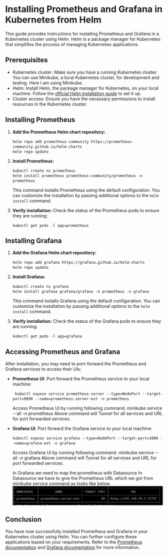 # Installing Prometheus and Grafana in Kubernetes from Helm

This guide provides instructions for installing Prometheus and Grafana in a Kubernetes cluster using Helm. Helm is a package manager for Kubernetes that simplifies the process of managing Kubernetes applications.

## Prerequisites

- Kubernetes cluster: Make sure you have a running Kubernetes cluster. You can use Minikube, a local Kubernetes cluster, for development and testing. Here I am using Minikube.
- Helm: Install Helm, the package manager for Kubernetes, on your local machine. Follow the [official Helm installation guide](https://helm.sh/docs/intro/install/) to set it up.
- Cluster access: Ensure you have the necessary permissions to install resources in the Kubernetes cluster.

## Installing Prometheus

1. **Add the Prometheus Helm chart repository:**
    ```shell
    helm repo add prometheus-community https://prometheus-community.github.io/helm-charts
    helm repo update
    ```

2. **Install Prometheus:**
    ```shell
    kubectl create ns prometheus
    helm install prometheus prometheus-community/prometheus -n prometheus
    ```

    This command installs Prometheus using the default configuration. You can customize the installation by passing additional options to the `helm install` command.

3. **Verify installation:**
    Check the status of the Prometheus pods to ensure they are running:
    ```shell
    kubectl get pods -l app=prometheus
    ```

## Installing Grafana

1. **Add the Grafana Helm chart repository:**
    ```shell
    helm repo add grafana https://grafana.github.io/helm-charts
    helm repo update
    ```

2. **Install Grafana:**
    ```shell
    kubectl create ns grafana
    helm install grafana grafana/grafana -n prometheus -n grafana
    ```

    This command installs Grafana using the default configuration. You can customize the installation by passing additional options to the `helm install` command.

3. **Verify installation:**
    Check the status of the Grafana pods to ensure they are running:
    ```shell
    kubectl get pods -l app=grafana
    ```

## Accessing Prometheus and Grafana

After installation, you may need to port-forward the Prometheus and Grafana services to access their UIs:

- **Prometheus UI**: Port forward the Prometheus service to your local machine:
    ```shell
     kubectl expose service prometheus-server --type=NodePort --target-port=9090 --name=prometheus-server-ext -n prometheus
    ```

    Access Prometheus UI by running following command.
    minikube service --all -n prometheus 
    Above command will Tunnel for all services and URL for port  forwarded services. 

- **Grafana UI**: Port forward the Grafana service to your local machine:
    ```shell
    kubectl expose service grafana --type=NodePort --target-port=3000 --name=grafana-ext -n grafana
    ```

    Access Grafana UI by running following command.
    minikube service --all -n grafana 
    Above command will Tunnel for all services and URL for port forwarded services.

    In Grafana we need to map the prometheus with Datasource
    In Datasource we have to give the Prometheus URL which we got from minikube service command as looks like below. 
    ![alt text](image.png)

## Conclusion

You have now successfully installed Prometheus and Grafana in your Kubernetes cluster using Helm. You can further configure these applications based on your requirements. Refer to the [Prometheus documentation](https://prometheus.io/docs/introduction/overview/) and [Grafana documentation](https://grafana.com/docs/grafana/latest/) for more information.
